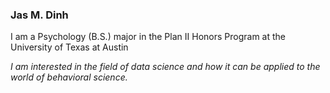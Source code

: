### Jas M. Dinh

I am a Psychology (B.S.) major in the Plan II Honors Program at the University of Texas at Austin

*I am interested in the field of data science and how it can be applied to the world of behavioral science.*